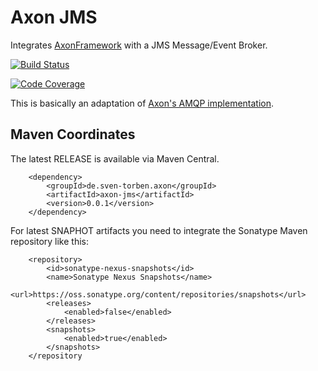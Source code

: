 # Axon JMS

Integrates [AxonFramework](https://github.com/AxonFramework/AxonFramework) with a JMS Message/Event Broker.

[![Build Status](https://travis-ci.org/sventorben/axon-jms.svg?branch=master)](https://travis-ci.org/sventorben/axon-jms)

[![Code Coverage](https://img.shields.io/codecov/c/github/sventorben/axon-jms/master.svg)](https://codecov.io/github/sventorben/axon-jms?branch=master)

This is basically an adaptation of [Axon's AMQP implementation](https://github.com/AxonFramework/AxonFramework/tree/axon-3.0.1/amqp).

## Maven Coordinates

The latest RELEASE is available via Maven Central.

```
    <dependency>
        <groupId>de.sven-torben.axon</groupId>
        <artifactId>axon-jms</artifactId>
        <version>0.0.1</version>
    </dependency>
```

For latest SNAPHOT artifacts you need to integrate the Sonatype Maven repository like this: 

```
    <repository>
        <id>sonatype-nexus-snapshots</id>
        <name>Sonatype Nexus Snapshots</name>
        <url>https://oss.sonatype.org/content/repositories/snapshots</url>
        <releases>
            <enabled>false</enabled>
        </releases>
        <snapshots>
            <enabled>true</enabled>
        </snapshots>
    </repository
```
